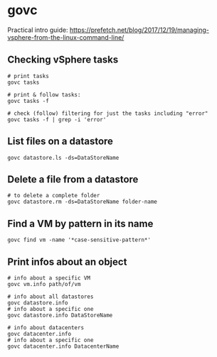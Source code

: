 # govc

Practical intro guide: https://prefetch.net/blog/2017/12/19/managing-vsphere-from-the-linux-command-line/

## Checking vSphere tasks

```shell
# print tasks
govc tasks

# print & follow tasks:
govc tasks -f

# check (follow) filtering for just the tasks including "error"
govc tasks -f | grep -i 'error'
```

## List files on a datastore

```shell
govc datastore.ls -ds=DataStoreName
```

## Delete a file from a datastore

```shell
# to delete a complete folder
govc datastore.rm -ds=DataStoreName folder-name
```

## Find a VM by pattern in its name

```shell
govc find vm -name '*case-sensitive-pattern*'
```

## Print infos about an object

```shell
# info about a specific VM
govc vm.info path/of/vm

# info about all datastores
govc datastore.info
# info about a specific one
govc datastore.info DataStoreName

# info about datacenters
govc datacenter.info
# info about a specific one
govc datacenter.info DatacenterName
```
